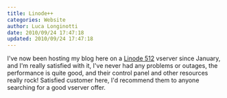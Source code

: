 ```yaml
---
title: Linode++
categories: Website
author: Luca Longinotti
date: 2010/09/24 17:47:18
updated: 2010/09/24 17:47:18
---
```

I've now been hosting my blog here on a [Linode 512][1] vserver since January, and I'm really satisfied with
it, I've never had any problems or outages, the performance is quite good, and their control panel and other
resources really rock! Satisfied customer here, I'd recommend them to anyone searching for a good vserver offer.

[1]: http://www.linode.com/ "Linode"
